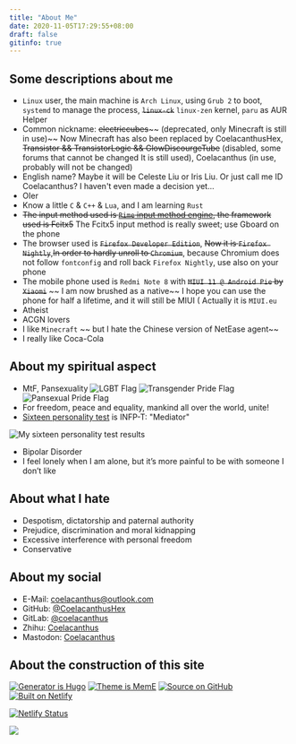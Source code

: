 ```yaml
---
title: "About Me"
date: 2020-11-05T17:29:55+08:00
draft: false
gitinfo: true
---
```


## Some descriptions about me

*   `Linux` user, the main machine is `Arch Linux`, using `Grub 2` to boot, `systemd` to manage the process, ~~`linux-ck`~~ `linux-zen` kernel, `paru` as AUR Helper
*   Common nickname: ~~electriccubes~~~~ (deprecated, only Minecraft is still in use)~~ Now Minecraft has also been replaced by CoelacanthusHex, ~~Transistor && TransistorLogic && GlowDiscourgeTube~~ (disabled, some forums that cannot be changed It is still used), Coelacanthus (in use, probably will not be changed)
*   English name? Maybe it will be Celeste Liu or Iris Liu. Or just call me ID Coelacanthus? I haven't even made a decision yet...
*   OIer
*   Know a little `C` & `C++` & `Lua`, and I am learning `Rust`
*   ~~The input method used is [`Rime` input method engine](https://rime.im/), the framework used is Fcitx5~~ The Fcitx5 input method is really sweet; use Gboard on the phone
*   The browser used is ~~`Firefox Developer Edition`~~, ~~Now it is `Firefox Nightly`~~,~~In order to hardly unroll to `Chromium`~~, because Chromium does not follow `fontconfig` and roll back `Firefox Nightly`, use also on your phone
*   The mobile phone used is `Redmi Note 8` with ~~`MIUI 11 @ Android Pie` by `Xiaomi`~~ ~~ I am now brushed as a native~~ I hope you can use the phone for half a lifetime, and it will still be MIUI ( Actually it is `MIUI.eu`
*   Atheist
*   ACGN lovers
*   I like `Minecraft` ~~ but I hate the Chinese version of NetEase agent~~
*   I really like Coca-Cola

## About my spiritual aspect

*   MtF, Pansexuality  ![LGBT Flag](/images/LGBT_Flag.svg) ![Transgender Pride Flag](/images/Transgender_Pride_Flag.svg) ![Pansexual Pride Flag](/images/Pansexual_Pride_Flag.svg)
*   For freedom, peace and equality, mankind all over the world, unite!
*   [Sixteen personality test](https://www.16personalities.com/ch/) is INFP-T: "Mediator"

![My sixteen personality test results](/images/16-test.webp)

*   Bipolar Disorder
*   I feel lonely when I am alone, but it’s more painful to be with someone I don’t like

## About what I hate

*   Despotism, dictatorship and paternal authority
*   Prejudice, discrimination and moral kidnapping
*   Excessive interference with personal freedom
*   Conservative

## About my social

*   E-Mail: [coelacanthus@outlook.com](mailto:coelacanthus@outlook.com)
*   GitHub: [@CoelacanthusHex](https://github.com/CoelacanthusHex/)
*   GitLab: [@coelacanthus](https://gitlab.com/coelacanthus)
*   Zhihu: [Coelacanthus](https://www.zhihu.com/people/coelacanthus)
*   Mastodon: <a rel="me" href="https://hub.mtf.party/@coelacanthus">Coelacanthus</a>

## About the construction of this site

[![Generator is Hugo](/images/hugo_badge.webp)](https://github.com/gohugoio/hugo) [![Theme is MemE](/images/meme_badge.webp)](https://github.com/reuixiy/hugo-theme-meme) [![Source on GitHub](/images/github_badge.webp)](https://github.com/CoelacanthusHex/blog) [![Built on Netlify](/images/netlify_badge.webp)](https://www.netlify.com/)

[![Netlify Status](https://api.netlify.com/api/v1/badges/c76c076e-f7a0-4de8-9aab-11521c3466a2/deploy-status)](https://app.netlify.com/sites/lhwcrt/deploys)

<a rel="license" href="http://creativecommons.org/licenses/by-nc-sa/4.0/"><img style="border-width:0" src="https://blog.coelacanthus.moe/images/cc-by-nc-sa-88x31.webp" /></a>
